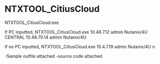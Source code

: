 # NTXTOOL_CitiusCloud

NTXTOOL_CitiusCloud.exe <PE ip> <PE user> <PE pass> <CENTRAL for PC or n> <PC IP> <PC user> <PC pass> <outfile with fullpath>

If PC inputted,
NTXTOOL_CitiusCloud.exe 10.48.7.12 admin Nutanix/4U CENTRAL 10.48.70.14 admin Nutanix/4U <outfilename>

If no PC inputted,
NTXTOOL_CitiusCloud.exe 10.4.7.19 admin Nutanix/4U n  <outfilename>



-Sample outfile attached
-source code attached
